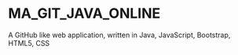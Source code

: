 # MA_GIT_JAVA_ONLINE
A GitHub like web application, written in Java, JavaScript, Bootstrap, HTML5, CSS
